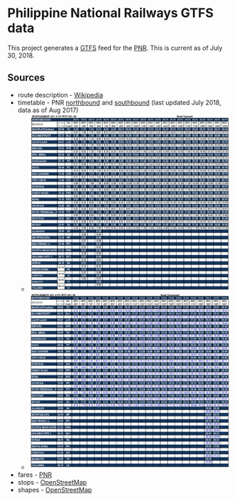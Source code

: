 # Philippine National Railways GTFS data

This project generates a [GTFS][1] feed for the [PNR][2]. This is current as of
July 30, 2018.

## Sources

 * route description - [Wikipedia][3]
 * timetable - PNR [northbound][4] and [southbound][5] (last updated July 2018, data as of Aug 2017)
   * ![northbound](images/nb081517.jpg)
   * ![southbound](images/sb081517.jpg)
 * fares - [PNR][6]
 * stops - [OpenStreetMap][7]
 * shapes - [OpenStreetMap][7]

[1]: http://gtfs.org
[2]: http://pnr.gov.ph
[3]: https://en.wikipedia.org/wiki/PNR_Metro_South_Commuter_Line
[4]: http://www.pnr.gov.ph/images/Timetable/nb081517.jpg
[5]: http://www.pnr.gov.ph/images/Timetable/sb081517.jpg
[6]: http://pnr.gov.ph/images/banners/fare_increase_aircon.jpg
[7]: https://www.openstreetmap.org/relation/660480
